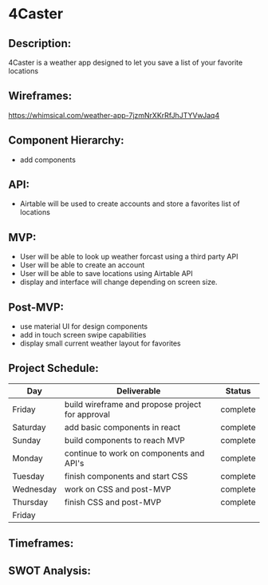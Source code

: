 # 4Caster

## Description:

4Caster is a weather app designed to let you save a list of your favorite locations

## Wireframes:

https://whimsical.com/weather-app-7jzmNrXKrRfJhJTYVwJaq4

## Component Hierarchy:
  - add components

## API:
  - Airtable will be used to create accounts and store a favorites list of locations

## MVP:
  - User will be able to look up weather forcast using a third party API
  - User will be able to create an account
  - User will be able to save locations using Airtable API
  - display and interface will change depending on screen size. 

## Post-MVP:
  - use material UI for design components
  - add in touch screen swipe capabilities
  - display small current weather layout for favorites

## Project Schedule: 
| Day       | Deliverable                                         |   Status   |
| --------- | --------------------------------------------------- | :--------: |
|Friday     | build wireframe and propose project for approval    |complete|
|Saturday   | add basic components in react                       |complete|
|Sunday     | build components to reach MVP                       |complete|
|Monday     | continue to work on components and API's            |complete|
|Tuesday    | finish components and start CSS                     |complete|
|Wednesday  | work on CSS and post-MVP                            |complete|
|Thursday   | finish CSS and post-MVP                             |complete|
|Friday     | 

## Timeframes:

## SWOT Analysis: